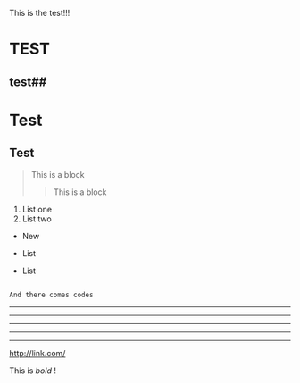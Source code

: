 This is the test!!!

# TEST

## test##

Test
========

Test
----------

> This is a block
>> This is a block 

1. List one
2. List two

* New
+ List
- List

<pre><code>
And there comes codes
</code></pre>


* * *
***

*****

- - -

---------------------------------------

<http://link.com/>

This is *bold* ! 
